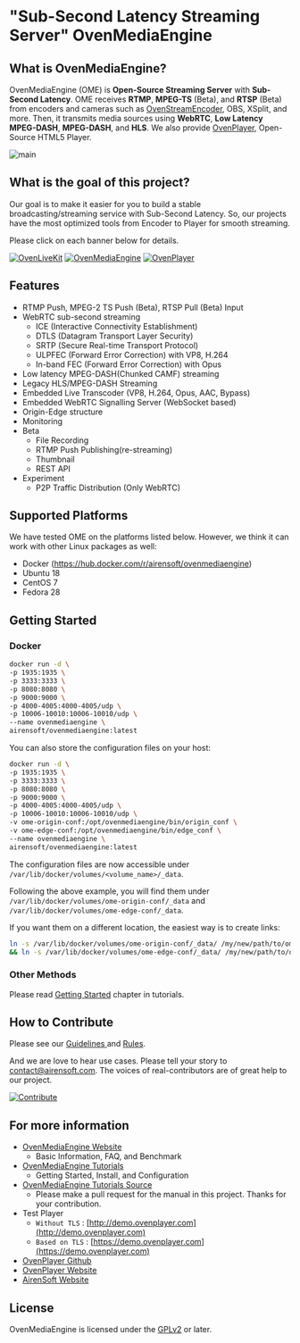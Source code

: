 # "Sub-Second Latency Streaming Server" OvenMediaEngine

## What is OvenMediaEngine?

OvenMediaEngine (OME) is <b>Open-Source Streaming Server</b> with <b>Sub-Second Latency</b>.
OME receives <b>RTMP</b>, <b>MPEG-TS</b> (Beta), and <b>RTSP</b> (Beta) from encoders and cameras such as [OvenStreamEncoder](https://www.airensoft.com/olk), OBS, XSplit, and more. Then, it transmits media sources using <b>WebRTC</b>, <b>Low Latency MPEG-DASH</b>, <b>MPEG-DASH</b>, and <b>HLS</b>.
We also provide [OvenPlayer](https://github.com/AirenSoft/OvenPlayer), Open-Source HTML5 Player.

![main](dist/01_OvenMediaEngine.png)


## What is the goal of this project?

Our goal is to make it easier for you to build a stable broadcasting/streaming service with Sub-Second Latency.
So, our projects have the most optimized tools from Encoder to Player for smooth streaming.

Please click on each banner below for details.

[![OvenLiveKit](dist/07_OvenLiveKit.png)](https://www.airensoft.com/olk)
[![OvenMediaEngine](dist/07_OvenMediaEngine.png)](https://www.ovenmediaengine.com/ome)
[![OvenPlayer](dist/07_OvenPlayer.png)](https://www.ovenmediaengine.com/ovenplayer)


## Features

* RTMP Push, MPEG-2 TS Push (Beta), RTSP Pull (Beta) Input
* WebRTC sub-second streaming 
  * ICE \(Interactive Connectivity Establishment\)
  * DTLS \(Datagram Transport Layer Security\)
  * SRTP \(Secure Real-time Transport Protocol\)
  * ULPFEC \(Forward Error Correction\) with VP8, H.264
  * In-band FEC \(Forward Error Correction\) with Opus
* Low latency MPEG-DASH(Chunked CAMF) streaming
* Legacy HLS/MPEG-DASH Streaming
* Embedded Live Transcoder \(VP8, H.264, Opus, AAC, Bypass\)
* Embedded WebRTC Signalling Server \(WebSocket based\)
* Origin-Edge structure
* Monitoring
* Beta
  * File Recording
  * RTMP Push Publishing(re-streaming)
  * Thumbnail
  * REST API
* Experiment
  * P2P Traffic Distribution (Only WebRTC)


## Supported Platforms

We have tested OME on the platforms listed below. However, we think it can work with other Linux packages as well:

* Docker (https://hub.docker.com/r/airensoft/ovenmediaengine)
* Ubuntu 18
* CentOS 7
* Fedora 28

## Getting Started

### Docker

```bash
docker run -d \ 
-p 1935:1935 \
-p 3333:3333 \
-p 8080:8080 \
-p 9000:9000 \
-p 4000-4005:4000-4005/udp \
-p 10006-10010:10006-10010/udp \
--name ovenmediaengine \
airensoft/ovenmediaengine:latest
```

You can also store the configuration files on your host:

```bash
docker run -d \
-p 1935:1935 \
-p 3333:3333 \
-p 8080:8080 \
-p 9000:9000 \
-p 4000-4005:4000-4005/udp \
-p 10006-10010:10006-10010/udp \
-v ome-origin-conf:/opt/ovenmediaengine/bin/origin_conf \
-v ome-edge-conf:/opt/ovenmediaengine/bin/edge_conf \
--name ovenmediaengine \
airensoft/ovenmediaengine:latest
```

The configuration files are now accessible under `/var/lib/docker/volumes/<volume_name>/_data`.

Following the above example, you will find them under `/var/lib/docker/volumes/ome-origin-conf/_data` and `/var/lib/docker/volumes/ome-edge-conf/_data`.

If you want them on a different location, the easiest way is to create links:

```bash
ln -s /var/lib/docker/volumes/ome-origin-conf/_data/ /my/new/path/to/ome-origin-conf \
&& ln -s /var/lib/docker/volumes/ome-edge-conf/_data/ /my/new/path/to/ome-edge-conf
```

### Other Methods

Please read [Getting Started](https://airensoft.gitbook.io/ovenmediaengine/getting-started) chapter in tutorials.


## How to Contribute

Please see our [Guidelines ](CONTRIBUTING.md)and [Rules](CODE_OF_CONDUCT.md).

And we are love to hear use cases. Please tell your story to [contact@airensoft.com](mailto:contact@airensoft.com). The voices of real-contributors are of great help to our project.

[![Contribute](dist/05_UseCases.png)](mailto:contact@airensoft.com)


## For more information

* [OvenMediaEngine Website](https://ovenmediaengine.com) 
  * Basic Information, FAQ, and Benchmark
* [OvenMediaEngine Tutorials](https://airensoft.gitbook.io/ovenmediaengine/)
  * Getting Started, Install, and Configuration
* [OvenMediaEngine Tutorials Source](https://github.com/AirenSoft/OvenMediaEngineDocs)
  * Please make a pull request for the manual in this project. Thanks for your contribution.
* Test Player
  * `Without TLS` : [http://demo.ovenplayer.com](http://demo.ovenplayer.com)
  * `Based on TLS` : [https://demo.ovenplayer.com](https://demo.ovenplayer.com)
* [OvenPlayer Github](https://github.com/AirenSoft/OvenPlayer)
* [OvenPlayer Website](https://ovenplayer.com/index.html)
* [AirenSoft Website](https://www.airensoft.com/)


## License

OvenMediaEngine is licensed under the [GPLv2](LICENSE) or later.
